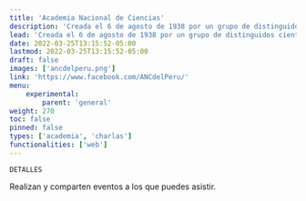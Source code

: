 ```yaml
---
title: 'Academia Nacional de Ciencias'
description: 'Creada el 6 de agosto de 1938 por un grupo de distinguidos científicos peruanos para promocionar la investigación y difusión del conocimiento científico.'
lead: 'Creada el 6 de agosto de 1938 por un grupo de distinguidos científicos peruanos para promocionar la investigación y difusión del conocimiento científico.'
date: 2022-03-25T13:15:52-05:00
lastmod: 2022-03-25T13:15:52-05:00
draft: false
images: ['ancdelperu.png']
link: 'https://www.facebook.com/ANCdelPeru/'
menu:
    experimental:
        parent: 'general'
weight: 270
toc: false
pinned: false
types: ['academia', 'charlas']
functionalities: ['web']
---
```


```text
DETALLES
```

Realizan y comparten eventos a los que puedes asistir.
